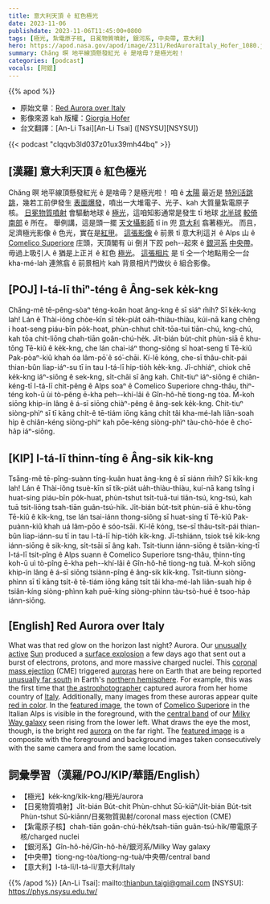 ```yaml
---
title: 意大利天頂 ê 紅色極光
date: 2023-11-06
publishdate: 2023-11-06T11:45:00+0800
tags: [極光, 紮電原子核, 日冕物質噴射, 銀河系, 中央帶, 意大利]
hero: https://apod.nasa.gov/apod/image/2311/RedAuroraItaly_Hofer_1080.jpg
summary: Chăng 暝 地平線頂懸發紅光 ê 是啥毋？是極光啦！
categories: [podcast]
vocals: [阿錕]
---
```


{{% apod %}}

- 原始文章：[Red Aurora over Italy](https://apod.nasa.gov/apod/)
- 影像來源 kah 版權：[Giorgia Hofer](https://www.giorgiahoferphotography.com/)
- 台文翻譯：[An-Li Tsai][An-Li Tsai] ([NSYSU][NSYSU])

{{< podcast "clqqvb3ld037z01ux39mh44bq" >}}

## [漢羅] 意大利天頂 ê 紅色極光
Chăng 暝 地平線頂懸發紅光 ê 是啥毋？是極光啦！
咱 ê [太陽][Sun] 最近是 [特別活跳跳][unusually active]，幾若工前伊發生 [表面爆發][surface explosion]，噴出一大堆電子、光子、kah 大質量紮電原子核。
[日冕物質噴射][coronal mass ejection] 會驅動地球 ê [極光][auroras]，這咱知影通常是發生 tī 地球 [北半球][northern hemisphere] [較倚南部][unusually far south] ê 所在。
舉例講，這是頭一擺 [天文攝影師][the astrophotographer] tī in 兜 [意大利][Italy] 翕著極光。
而且，足濟極光影像 ê 色光，實在是[紅甲][red in color]。
[這張影像][featured image 1] ê 前景 tī 意大利這爿 ê Alps 山 ê [Comelico Superiore][Comelico Superiore] 庄頭，天頂閣有 ùi 倒爿下跤 peh--起來 ê [銀河系][Milky Way galaxy] [中央帶][central band]。
毋過上吸引人 ê 猶是上正爿 ê 紅色 [極光][aurora]。
[這張相片][featured image 2] 是 tī 仝一个地點用仝一台 kha-mé-lah 連煞翕 ê 前景相片 kah 背景相片鬥做伙 ê 組合影像。

## [POJ] I-tá-lī thiⁿ-téng ê Âng-sek ke̍k-kng
Cha̋ng-mê tē-pêng-sòaⁿ téng-koân hoat âng-kng ê sī siáⁿ m̄ih? Sī ke̍k-kng lah!
Lán ê Thài-iông chòe-kīn sī te̍k-pia̍t oa̍h-thiàu-thiàu, kúi-nā kang chêng i hoat-seng piáu-bīn po̍k-hoat, phùn-chhut chi̍t-tōa-tui tiān-chú, kng-chú, kah tōa chit-liōng chah-tiān goân-chú-he̍k.
Ji̍t-bián bu̍t-chit phùn-siā ē khu-tōng Tē-kiû ê ke̍k-kng, che lán chai-iáⁿ thong-siông sī hoat-seng tī Tē-kiû Pak-pòaⁿ-kiû khah óa lâm-pō͘ ê só͘-chāi.
Kí-lē kóng, che-sī thâu-chi̍t-pái thian-bûn liap-iáⁿ-su tī in tau I-tá-lī hip-tio̍h ke̍k-kng.
Jî-chhiáⁿ, chiok chē ke̍k-kng iáⁿ-siōng ê sek-kng, si̍t-chāi sī âng kah.
Chit-tiuⁿ iáⁿ-siōng ê chiân-kéng-tī I-tá-lī chit-pêng ê Alps soaⁿ ê Comelico Superiore chng-thâu, thiⁿ-téng koh-ū ùi tò-pêng ē-kha peh--khí-lâi ê Gîn-hô-hē tiong-ng tòa.
M̄-koh siōng khip-ín lâng ê á-sī siōng chiàⁿ-pêng ê âng-sek ke̍k-kng.
Chit-tiuⁿ siòng-phìⁿ sī tī kāng chi̍t-ê tē-tiám iōng kāng chi̍t tâi kha-mé-lah liân-soah hip ê chiân-kéng siòng-phìⁿ kah pōe-kéng siòng-phìⁿ tàu-chò-hóe ê cho͘-ha̍p iáⁿ-siōng.

## [KIP] I-tá-lī thinn-tíng ê Âng-sik ki̍k-kng
Tsa̋ng-mê tē-pîng-suànn tíng-kuân huat âng-kng ê sī siánn m̄ih? Sī ki̍k-kng lah!
Lán ê Thài-iông tsuè-kīn sī ti̍k-pia̍t ua̍h-thiàu-thiàu, kuí-nā kang tsîng i huat-sing piáu-bīn po̍k-huat, phùn-tshut tsi̍t-tuā-tui tiān-tsú, kng-tsú, kah tuā tsit-liōng tsah-tiān guân-tsú-hi̍k.
Ji̍t-bián bu̍t-tsit phùn-siā ē khu-tōng Tē-kiû ê ki̍k-kng, tse lán tsai-iánn thong-siông sī huat-sing tī Tē-kiû Pak-puànn-kiû khah uá lâm-pōo ê sóo-tsāi.
Kí-lē kóng, tse-sī thâu-tsi̍t-pái thian-bûn liap-iánn-su tī in tau I-tá-lī hip-tio̍h ki̍k-kng.
Jî-tshiánn, tsiok tsē ki̍k-kng iánn-siōng ê sik-kng, si̍t-tsāi sī âng kah.
Tsit-tiunn iánn-siōng ê tsiân-kíng-tī I-tá-lī tsit-pîng ê Alps suann ê Comelico Superiore tsng-thâu, thinn-tíng koh-ū uì tò-pîng ē-kha peh--khí-lâi ê Gîn-hô-hē tiong-ng tuà.
M̄-koh siōng khip-ín lâng ê á-sī siōng tsiànn-pîng ê âng-sik ki̍k-kng.
Tsit-tiunn siòng-phìnn sī tī kāng tsi̍t-ê tē-tiám iōng kāng tsi̍t tâi kha-mé-lah liân-suah hip ê tsiân-kíng siòng-phìnn kah puē-kíng siòng-phìnn tàu-tsò-hué ê tsoo-ha̍p iánn-siōng.

## [English] Red Aurora over Italy
What was that red glow on the horizon last night?
Aurora.
Our [unusually active][unusually active] [Sun][Sun] produced a [surface explosion][surface explosion] a few days ago that sent out a burst of electrons, protons, and more massive charged nuclei.
This [coronal mass ejection][coronal mass ejection] (CME) triggered [auroras][auroras] here on Earth that are being reported [unusually far south][unusually far south] in Earth's [northern hemisphere][northern hemisphere].
For example, this was the first time that [the astrophotographer][the astrophotographer] captured aurora from her home country of [Italy][Italy].
Additionally, many images from these auroras appear quite [red in color][red in color].
In the [featured image][featured image 1], the town of [Comelico Superiore][Comelico Superiore] in the Italian Alps is visible in the foreground, with the [central band][central band] of our [Milky Way galaxy][Milky Way galaxy] seen rising from the lower left.
What draws the eye the most, though, is the bright red [aurora][aurora] on the far right.
The [featured image][featured image 2] is a composite with the foreground and background images taken consecutively with the same camera and from the same location.

## 詞彙學習（漢羅/POJ/KIP/華語/English）
- 【極光】ke̍k-kng/ki̍k-kng/極光/aurora
- 【日冕物質噴射】Ji̍t-bián Bu̍t-chit Phùn-chhut Sū-kiāⁿ/Ji̍t-bián Bu̍t-tsit Phùn-tshut Sū-kiānn/日冕物質拋射/coronal mass ejection (CME)
- 【紮電原子核】chah-tiān goân-chú-he̍k/tsah-tiān guân-tsú-hi̍k/帶電原子核/charged nuclei
- 【銀河系】Gîn-hô-hē/Gîn-hô-hē/銀河系/Milky Way galaxy
- 【中央帶】tiong-ng-tòa/tiong-ng-tuà/中央帶/central band
- 【意大利】I-tá-lī/I-tá-lī/意大利/Italy

{{% /apod %}}
[An-Li Tsai]: mailto:thianbun.taigi@gmail.com
[NSYSU]: https://phys.nsysu.edu.tw/

[copyright]: https://apod.nasa.gov/apod/fap/lib/about_apod.html#srapply
[License]: https://creativecommons.org/licenses/by/2.0/

[unusually active]:https://apod.nasa.gov/apod/ap230222.html
[Sun]:https://science.nasa.gov/sun/facts/
[surface explosion]:https://apod.nasa.gov/apod/ap180902.html
[coronal mass ejection]:https://www.nasa.gov/image-article/what-coronal-mass-ejection-or-cme/
[auroras]:https://spaceweathergallery2.com/index.php?title=aurora
[unusually far south]:https://cdn.petcarerx.com/blog/wp-content-uploads-2015-07-surprise-dog.jpg
[northern hemisphere]:https://en.wikipedia.org/wiki/Northern_Hemisphere
[the astrophotographer]:https://www.giorgiahoferphotography.com/about-me
[Italy]:https://en.wikipedia.org/wiki/Italy
[red in color]:https://www.theaurorazone.com/about-the-aurora/the-science-of-the-northern-lights/the-northern-lights-colours
[featured image 1]:https://www.instagram.com/p/CzR9tpTOS7k/
[Comelico Superiore]:https://youtu.be/6-feWbfrYio
[central band]:https://apod.nasa.gov/apod/ap220301.html
[Milky Way galaxy]:https://science.nasa.gov/resource/the-milky-way-galaxy/
[aurora]:https://spaceplace.nasa.gov/aurora/
[featured image 2]:https://www.instagram.com/p/CzR9tpTOS7k/
